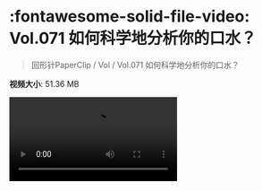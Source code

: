 # :fontawesome-solid-file-video: Vol.071 如何科学地分析你的口水？

> 回形针PaperClip / Vol / Vol.071 如何科学地分析你的口水？

**视频大小**: 51.36 MB

<div class="video"><video src="https://file.hsyhx.top/archive/回形针PaperClip/Vol/Vol.071 如何科学地分析你的口水？.mp4" controls preload>🤔 您的浏览器不支持 video 标签</video></div>